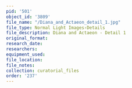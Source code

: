 ```yaml
---
pid: '501'
object_id: '3809'
file_name: "/Diana_and_Actaeon_detail_1.jpg"
file_type: Normal Light Images›Details
file_description: Diana and Actaeon - Detail 1
original_format:
research_date:
researchers:
equipment_used:
file_location:
file_notes:
collection: curatorial_files
order: '237'
---
```

